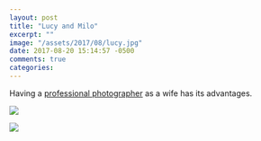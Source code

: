 ```yaml
---
layout: post
title: "Lucy and Milo"
excerpt: ""
image: "/assets/2017/08/lucy.jpg"
date: 2017-08-20 15:14:57 -0500
comments: true
categories: 
---
```


Having a [professional photographer](http://carissabyers.com/) as a wife has its advantages.

![]({{site.url}}/assets/2017/08/lucy.jpg)

![]({{site.url}}/assets/2017/08/milo.jpg)
